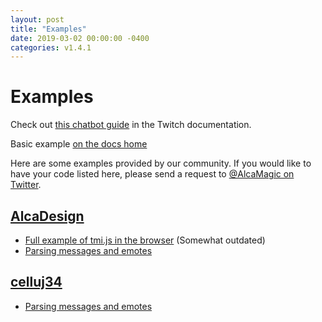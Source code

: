 ```yaml
---
layout: post
title: "Examples"
date: 2019-03-02 00:00:00 -0400
categories: v1.4.1
---
```

# Examples

Check out [this chatbot guide](https://dev.twitch.tv/docs/irc/) in the Twitch documentation.

Basic example [on the docs home](./#notice)

Here are some examples provided by our community. If you would like to have your code listed here, please send a request to [@AlcaMagic on Twitter](https://twitter.com/AlcaMagic).

## [AlcaDesign](https://github.com/AlcaDesign)

- [Full example of tmi.js in the browser](https://gist.github.com/AlcaDesign/742d8cb82e3e93ad4205) (Somewhat outdated)
- [Parsing messages and emotes](https://github.com/tmijs/tmi.js/issues/11#issuecomment-116459845)

## [celluj34](https://github.com/celluj34)

- [Parsing messages and emotes](https://github.com/tmijs/tmi.js/issues/11#issuecomment-117426676)
